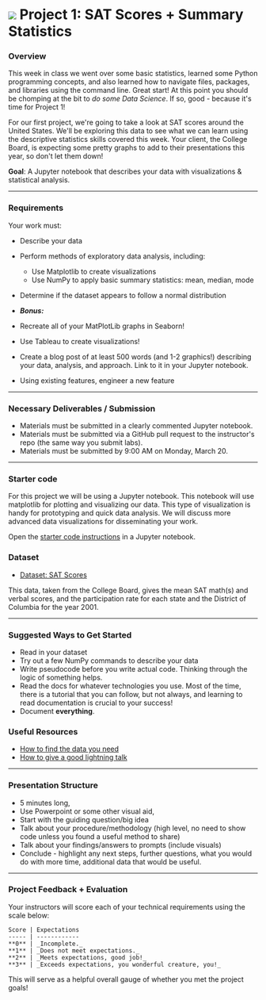 
# ![](https://ga-dash.s3.amazonaws.com/production/assets/logo-9f88ae6c9c3871690e33280fcf557f33.png) Project 1: SAT Scores + Summary Statistics

### Overview

This week in class we went over some basic statistics, learned some Python programming concepts, and also learned how to navigate files, packages, and libraries using the command line. Great start! At this point you should be chomping at the bit to _do some Data Science_. If so, good - because it's time for Project 1!

For our first project, we're going to take a look at SAT scores around the United States. We'll be exploring this data to see what we can learn using the descriptive statistics skills covered this week. Your client, the College Board, is expecting some pretty graphs to add to their presentations this year, so don't let them down!

**Goal**: A Jupyter notebook that describes your data with visualizations & statistical analysis.

---

### Requirements

Your work must:

- Describe your data
- Perform methods of exploratory data analysis, including:
  - Use Matplotlib to create visualizations
  - Use NumPy to apply basic summary statistics: mean, median, mode
- Determine if the dataset appears to follow a normal distribution

- ***Bonus:***
 - Recreate all of your MatPlotLib graphs in Seaborn!
 - Use Tableau to create visualizations!
 - Create a blog post of at least 500 words (and 1-2 graphics!) describing your data, analysis, and approach. Link to it in your Jupyter notebook.
 - Using existing features, engineer a new feature
 
---

### Necessary Deliverables / Submission

- Materials must be submitted in a clearly commented Jupyter notebook.
- Materials must be submitted via a GitHub pull request to the instructor's repo (the same way you submit labs).
- Materials must be submitted by 9:00 AM on Monday, March 20.

---

### Starter code

For this project we will be using a Jupyter notebook. This notebook will use matplotlib
for plotting and visualizing our data. This type of visualization is handy for prototyping
and quick data analysis. We will discuss more advanced data visualizations for disseminating your work.

Open the [starter code instructions](./code/) in a Jupyter notebook.

### Dataset

- [Dataset: SAT Scores](./data/sat_scores.csv)

This data, taken from the College Board, gives the mean SAT math(s) and verbal scores, and the participation rate for each state and the District of Columbia for the year 2001.

---

### Suggested Ways to Get Started

- Read in your dataset
- Try out a few NumPy commands to describe your data
- Write pseudocode before you write actual code. Thinking through the logic of something helps.  
- Read the docs for whatever technologies you use. Most of the time, there is a tutorial that you can follow, but not always, and learning to read documentation is crucial to your success!
- Document **everything**.

### Useful Resources

- [How to find the data you need](http://flowingdata.com/2009/10/01/30-resources-to-find-the-data-you-need/)
- [How to give a good lightning talk](https://www.semrush.com/blog/16-ways-to-prepare-for-a-lightning-talk/)

---

### Presentation Structure

- 5 minutes long,
- Use Powerpoint or some other visual aid,
- Start with the guiding question/big idea
- Talk about your procedure/methodology (high level, no need to show code unless you found a useful method to share)
- Talk about your findings/answers to prompts (include visuals)
- Conclude - highlight any next steps, further questions, what you would do with more time, additional data that would be useful.

---

### Project Feedback + Evaluation

Your instructors will score each of your technical requirements using the scale below:

    Score | Expectations
    ----- | ------------
    **0** | _Incomplete._
    **1** | _Does not meet expectations._
    **2** | _Meets expectations, good job!_
    **3** | _Exceeds expectations, you wonderful creature, you!_

 This will serve as a helpful overall gauge of whether you met the project goals!
